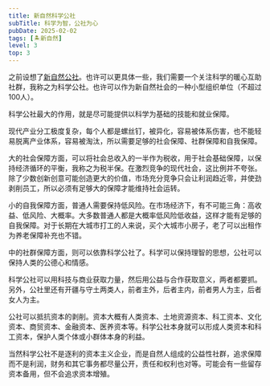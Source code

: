```yaml
---
title: 新自然科学公社
subTitle: 科学为智，公社为心
pubDate: 2025-02-02
tags: [🏝新自然]
level: 3
top: 3
---
```


之前设想了[新自然公社](/xyy/20250126)。也许可以更具体一些，我们需要一个关注科学的暖心互助社群，我称之为科学公社。也许可以作为新自然社会的一种小型组织单位（不超过100人）。

科学公社最大的作用，就是尽可能提供以科学为基础的技能和就业保障。

现代产业分工极度复杂，每个人都是螺丝钉，被异化，容易被体系伤害，也不能轻易脱离产业体系，容易被淘汰，所以需要足够的社会保障、社群保障和自我保障。

大的社会保障方面，可以将社会总收入的一半作为税收，用于社会基础保障，以保持经济循环的平衡，我称之为税半保。在激烈竞争的现代社会，这比例并不夸张。除了少数创新创意可能创造更大的价值，市场充分竞争只会让利润趋近零，并使劲剥削员工，所以必须有足够大的保障才能维持社会运转。

小的自我保障方面，普通人需要保持低风险。在市场经济下，有不可能三角：高收益、低风险、大概率。大多数普通人都是大概率低风险低收益，这样才能有足够的自我保障。对于长期在大城市打工的人来说，买个大城市小房子，老了可以出租作为养老保障补充也不错。

中的社群保障方面，则可以依靠科学公社了。科学可以保持理智的思想，公社可以保持人类的公德心和情感。

科学公社可以用科技与商业获取力量，然后用公益与合作获取意义，两者都要抓。另外，公社里还有开疆与守土两类人，前者主外，后者主内，前者男人为主，后者女人为主。

公社可以抵抗资本的剥削。资本大概有人类资本、土地资源资本、科工资本、文化资本、商贸资本、金融资本、医养资本等。科学公社本身就可以形成人类资本和科工资本，保护人类个体或小群体本身的利益。

当然科学公社不是逐利的资本主义企业，而是自然人组成的公益性社群，追求保障而不是利润，财务和其它事务都尽量公开，责任和权利也对等。可能会有一些留存资本备用，但不会追求资本增殖。
